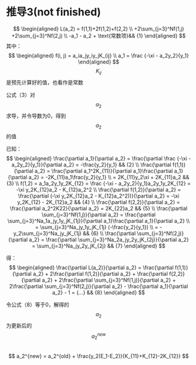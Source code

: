 # 推导3(not finished)

$$
\begin{aligned}
L(a_2) = f(1,1)+2f(1,2)+f(2,2) \\
+2\sum_{j=3}^Nf(1,j) +2\sum_{j=3}^Nf(2,j) \\
-a_1 - a_2 + \text{常数项}&& {1}
\end{aligned}
$$
其中：  
$$
\begin{aligned}
f(i, j) = a_ia_jy_iy_jK_{ij}   \\
a_1 = \frac {-\xi - a_2y_2}{y_1}
\end{aligned}
$$
$$K_{ij}$$是预先计算好的值，也看作是常数

公式（3）对$$a_2$$求导，并令导数为0，得到$$a_2$$的值  

已知：  
$$
\begin{aligned}
\frac{\partial a_1}{\partial a_2} = \frac{\partial \frac {-\xi - a_2y_2}{y_1}}{\partial a_2} = -\frac{y_2}{y_1} && {2}  \\
\frac{\partial f(1,1)}{\partial a_2} = \frac{\partial a_1^2K_{11}}{\partial a_1}\frac{\partial a_1}{\partial a_2} = -2K_{11}a_1\frac{y_2}{y_1} \\
= 2K_{11}y_2\xi + 2K_{11}a_2    && {3} \\
f(1,2) = a_1a_2y_1y_2K_{12} = \frac {-\xi - a_2y_2}{y_1}a_2y_1y_2K_{12} = -\xi y_2K_{12}a_2 - K_{12}a_2^2   \\
\frac{\partial f(1,2)}{\partial a_2} = \frac{\partial (-\xi y_2K_{12}a_2 - K_{12}a_2^2))}{\partial a_2} = -\xi y_2K_{12} - 2K_{12}a_2 && {4} \\
\frac{\partial f(2,2)}{\partial a_2} = \frac{\partial a_2^2K22}{\partial a_2} = 2K_{22}a_2 && {5} \\
\frac{\partial \sum_{j=3}^Nf(1,j)}{\partial a_2} = \frac{\partial \sum_{j=3}^Na_1a_jy_1y_jK_{1j}}{\partial a_1}\frac{\partial a_1}{\partial a_2} \\
= \sum_{j=3}^Na_jy_1y_jK_{1j} (-\frac{y_2}{y_1}) \\
= -y_2\sum_{j=3}^Na_jy_jK_{1j} && {6} \\
\frac{\partial \sum_{j=3}^Nf(2,j)}{\partial a_2} = \frac{\partial \sum_{j=3}^Na_2a_jy_2y_jK_{2j}}{\partial a_2}
= \sum_{j=3}^Na_jy_2y_jK_{2j} && {7}
\end{aligned}
$$

得：  
$$
\begin{aligned}
\frac{\partial L(a_2)}{\partial a_2} = \frac{\partial f(1,1)}{\partial a_2} + 2\frac{\partial f(1,2)}{\partial a_2} + \frac{\partial f(2,2)}{\partial a_2} + 2\frac{\partial \sum_{j=3}^Nf(1,j)}{\partial a_2} + 2\frac{\partial \sum_{j=3}^Nf(2,j)}{\partial a_2} - \frac{\partial a_1}{\partial a_2} - 1
= {...} && {8}
\end{aligned}
$$

令公式（8）等于0，解得的$$a_2$$为更新后的$$a_2^{new}$$  
$$
a_2^{new} = a_2^{old} + \frac{y_2(E_1-E_2)}{K_{11}+K_{12}-2K_{12}}
$$